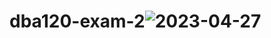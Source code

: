 # dba120-exam-2![2023-04-27](https://user-images.githubusercontent.com/122293091/234977061-4160b5c7-4b69-4900-8e4a-f60a48e1201c.png)
